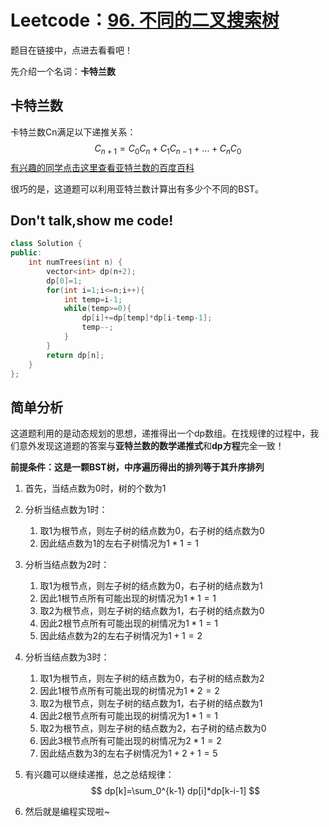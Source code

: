 # Leetcode：[96. 不同的二叉搜索树](https://leetcode-cn.com/problems/unique-binary-search-trees/)

题目在链接中，点进去看看吧！

先介绍一个名词：**卡特兰数**

## 卡特兰数

卡特兰数Cn满足以下递推关系：
$$
C_{n+1}=C_0C_n+C_1C_{n-1}+...+C_nC_0
$$
[有兴趣的同学点击这里查看亚特兰数的百度百科](https://baike.baidu.com/item/卡特兰数/6125746?fromtitle=卡塔兰数&fromid=9133402&fr=aladdin)

很巧的是，这道题可以利用亚特兰数计算出有多少个不同的BST。

## Don't talk,show me code!

```c++
class Solution {
public:
    int numTrees(int n) {
        vector<int> dp(n+2);
        dp[0]=1;
        for(int i=1;i<=n;i++){
            int temp=i-1;
            while(temp>=0){
                dp[i]+=dp[temp]*dp[i-temp-1];
                temp--;
            }  
        }
        return dp[n];
    }
};
```

## 简单分析

这道题利用的是动态规划的思想，递推得出一个dp数组。在找规律的过程中，我们意外发现这道题的答案与**亚特兰数的数学递推式**和**dp方程**完全一致！

**前提条件：这是一颗BST树，中序遍历得出的排列等于其升序排列**

1. 首先，当结点数为0时，树的个数为1

2. 分析当结点数为1时：

   1. 取1为根节点，则左子树的结点数为0，右子树的结点数为0
   2. 因此结点数为1的左右子树情况为$1*1=1$

3. 分析当结点数为2时：

   1. 取1为根节点，则左子树的结点数为0，右子树的结点数为1
   2. 因此1根节点所有可能出现的树情况为$1*1=1$
   3. 取2为根节点，则左子树的结点数为1，右子树的结点数为0
   4. 因此2根节点所有可能出现的树情况为$1*1=1$
   5. 因此结点数为2的左右子树情况为$1+1=2$

4. 分析当结点数为3时：

   1. 取1为根节点，则左子树的结点数为0，右子树的结点数为2
   2. 因此1根节点所有可能出现的树情况为$1*2=2$
   3. 取2为根节点，则左子树的结点数为1，右子树的结点数为1
   4. 因此2根节点所有可能出现的树情况为$1*1=1$
   5. 取2为根节点，则左子树的结点数为2，右子树的结点数为0
   6. 因此3根节点所有可能出现的树情况为$2*1=2$
   7. 因此结点数为3的左右子树情况为$1+2+1=5$

5. 有兴趣可以继续递推，总之总结规律：
   $$
   dp[k]=\sum_0^{k-1} dp[i]*dp[k-i-1]
   $$

6. 然后就是编程实现啦~